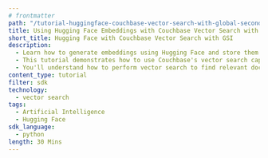 ```yaml
---
# frontmatter
path: "/tutorial-huggingface-couchbase-vector-search-with-global-secondary-index"
title: Using Hugging Face Embeddings with Couchbase Vector Search with GSI
short_title: Hugging Face with Couchbase Vector Search with GSI
description:
  - Learn how to generate embeddings using Hugging Face and store them in Couchbase.
  - This tutorial demonstrates how to use Couchbase's vector search capabilities with Hugging Face embeddings.
  - You'll understand how to perform vector search to find relevant documents based on similarity with GSI.
content_type: tutorial
filter: sdk
technology:
  - vector search
tags:
  - Artificial Intelligence
  - Hugging Face
sdk_language:
  - python
length: 30 Mins
---
```

